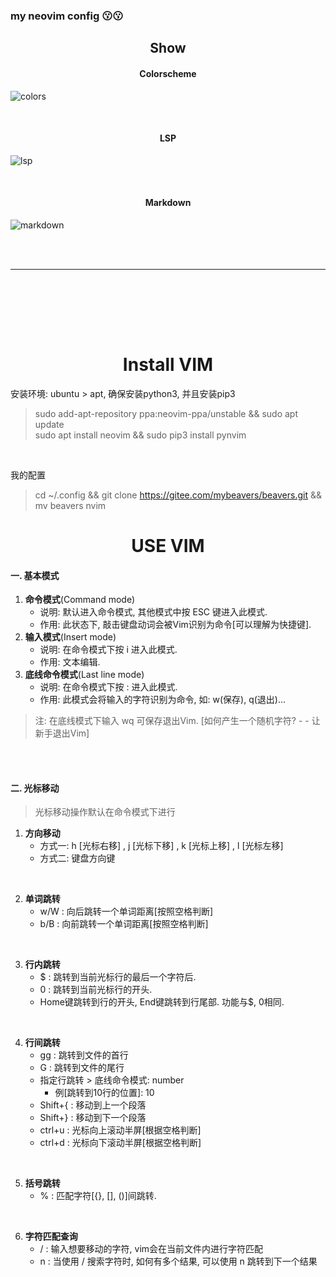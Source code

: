 ### my neovim config   😗😗

<h2 align="center"> Show </h2>

<h4 align = 'center'> Colorscheme </h4>

![colors](https://gitee.com/liaoqiao123/file_code/raw/master/images/b.png)

<br> 


<h4 align = 'center'> LSP </h4>

![lsp](https://gitee.com/liaoqiao123/file_code/raw/master/images/a.png)

<br> 


<h4 align = 'center'> Markdown </h4>

![markdown](https://gitee.com/liaoqiao123/file_code/raw/master/images/c.png)


<br><br><hr>

<br><br>

<br><br>


<h1 align="center"> Install VIM </h1>

安装环境: ubuntu > apt, 确保安装python3, 并且安装pip3  
> sudo add-apt-repository ppa:neovim-ppa/unstable && sudo apt update   
> sudo apt install neovim && sudo pip3 install pynvim  

<br> 

我的配置  
> cd ~/.config && git clone https://gitee.com/mybeavers/beavers.git && mv beavers nvim   



<h1 align="center"> USE VIM </h1>







#### 一. 基本模式
1. **命令模式**(Command mode)
    - 说明: 默认进入命令模式, 其他模式中按 ESC 键进入此模式.
    - 作用: 此状态下, 敲击键盘动词会被Vim识别为命令[可以理解为快捷键].
2. **输入模式**(Insert mode)
    - 说明: 在命令模式下按 i 进入此模式.
    - 作用: 文本编辑.
3. **底线命令模式**(Last line mode)
    - 说明: 在命令模式下按 : 进入此模式.
    - 作用: 此模式会将输入的字符识别为命令, 如: w(保存), q(退出)...

> 注: 在底线模式下输入 wq 可保存退出Vim. [如何产生一个随机字符? - - 让新手退出Vim]

<br><br>





#### 二. 光标移动
> 光标移动操作默认在命令模式下进行
1. **方向移动**
    - 方式一: h  [光标右移] , j [光标下移] , k [光标上移] , l [光标左移] 
    - 方式二: 键盘方向键

<br> 


2. **单词跳转**
    - w/W : 向后跳转一个单词距离[按照空格判断]
    - b/B : 向前跳转一个单词距离[按照空格判断]

<br> 


3. **行内跳转**
    - $ : 跳转到当前光标行的最后一个字符后.
    - 0 : 跳转到当前光标行的开头.
    - Home键跳转到行的开头, End键跳转到行尾部. 功能与$, 0相同.

<br> 


4. **行间跳转**
    - gg : 跳转到文件的首行
    - G : 跳转到文件的尾行
    - 指定行跳转 > 底线命令模式: number 
        - 例[跳转到10行的位置]: 10
    - Shift+{ : 移动到上一个段落
    - Shift+} : 移动到下一个段落
    - ctrl+u : 光标向上滚动半屏[根据空格判断]
    - ctrl+d : 光标向下滚动半屏[根据空格判断]

<br> 


5. **括号跳转**
    - % : 匹配字符[{}, [], ()]间跳转.

<br> 



6. **字符匹配查询**
    - / : 输入想要移动的字符, vim会在当前文件内进行字符匹配
    - n : 当使用 / 搜索字符时, 如何有多个结果, 可以使用 n 跳转到下一个结果

